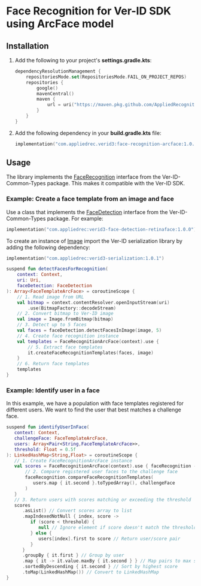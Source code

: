 # Face Recognition for Ver-ID SDK using ArcFace model

## Installation

1. Add the following to your project's **settings.gradle.kts**:

    ```kotlin
    dependencyResolutionManagement {
        repositoriesMode.set(RepositoriesMode.FAIL_ON_PROJECT_REPOS)
        repositories {
            google()
            mavenCentral()
            maven {
                url = uri("https://maven.pkg.github.com/AppliedRecognition/Ver-ID-Releases-Android")
            }
        }
    }
    ```
2. Add the following dependency in your **build.gradle.kts** file:

    ```kotlin
    implementation("com.appliedrec.verid3:face-recognition-arcface:1.0.0")
    ```

## Usage

The library implements the [FaceRecognition](https://github.com/AppliedRecognition/Ver-ID-Common-Types-Android/blob/main/lib/src/main/java/com/appliedrec/verid3/common/FaceRecognition.kt) interface from the Ver-ID-Common-Types package. This makes it compatible with the Ver-ID SDK.

### Example: Create a face template from an image and face

Use a class that implements the [FaceDetection](https://github.com/AppliedRecognition/Ver-ID-Common-Types-Android/blob/main/lib/src/main/java/com/appliedrec/verid3/common/FaceDetection.kt) interface from the Ver-ID-Common-Types package. For example:

```kotlin
implementation("com.appliedrec:verid3-face-detection-retinaface:1.0.0")
```

To create an instance of [Image](https://github.com/AppliedRecognition/Ver-ID-Common-Types-Android/blob/main/lib/src/main/java/com/appliedrec/verid3/common/Image.kt) import the Ver-ID serialization library by adding the following dependency:

```kotlin
implementation("com.appliedrec:verid3-serialization:1.0.1")
```

```kotlin
suspend fun detectFacesForRecognition(
    context: Context, 
    uri: Uri, 
    faceDetection: FaceDetection
): Array<FaceTemplateArcFace> = coroutineScope {
    // 1. Read image from URL
    val bitmap = context.contentResolver.openInputStream(uri)
        .use(BitmapFactory::decodeStream)
    // 2. Convert bitmap to Ver-ID image
    val image = Image.fromBitmap(bitmap)
    // 3. Detect up to 5 faces
    val faces = faceDetection.detectFacesInImage(image, 5)
    // 4. Create face recognition instance
    val templates = FaceRecognitionArcFace(context).use {
        // 5. Extract face templates
        it.createFaceRecognitionTemplates(faces, image) 
    }
    // 6. Return face templates
    templates
}
```

### Example: Identify user in a face

In this example, we have a population with face templates registered for different users. We want to find the user that best matches a challenge face. 

```kotlin
suspend fun identifyUserInFace(
   context: Context,
   challengeFace: FaceTemplateArcFace, 
   users: Array<Pair<String,FaceTemplateArcFace>>, 
   threshold: Float = 0.5f
): LinkedHashMap<String,Float> = coroutineScope {
   // 1. Create FaceRecognitionArcFace instance
   val scores = FaceRecognitionArcFace(context).use { faceRecognition ->
       // 2. Compare registered user faces to the challenge face
       faceRecognition.compareFaceRecognitionTemplates(
          users.map { it.second }.toTypedArray(), challengeFace
       )
   }
   // 3. Return users with scores matching or exceeding the threshold
   scores
      .asList() // Convert scores array to list
      .mapIndexedNotNull { index, score ->
         if (score < threshold) {
            null // Ignore element if score doesn't match the threshold
         } else {
            users[index].first to score // Return user/score pair
         }
      }
      .groupBy { it.first } // Group by user
      .map { it -> it.value.maxBy { it.second } } // Map pairs to max score for user
      .sortedByDescending { it.second } // Sort by highest score
      .toMap(LinkedHashMap()) // Convert to LinkedHashMap
}
```